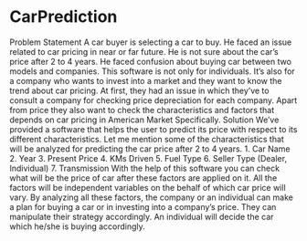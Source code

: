 # CarPrediction
Problem Statement A car buyer is selecting a car to buy. He faced an issue related to car pricing in near or far future. He is not sure about the car’s price after 2 to 4 years. He faced confusion about buying car between two models and companies. This software is not only for individuals. It’s also for a company who wants to invest into a market and they want to know the trend about car pricing. At first, they had an issue in which they’ve to consult a company for checking price depreciation for each company. Apart from price they also want to check the characteristics and factors that depends on car pricing in American Market Specifically. Solution We’ve provided a software that helps the user to predict its price with respect to its different characteristics. Let me mention some of the characteristics that will be analyzed for predicting the car price after 2 to 4 years. 1. Car Name 2. Year 3. Present Price 4. KMs Driven 5. Fuel Type 6. Seller Type (Dealer, Individual) 7. Transmission With the help of this software you can check what will be the price of car after these factors are applied on it. All the factors will be independent variables on the behalf of which car price will vary. By analyzing all these factors, the company or an individual can make a plan for buying a car or in investing into a company’s price. They can manipulate their strategy accordingly. An individual will decide the car which he/she is buying accordingly.
